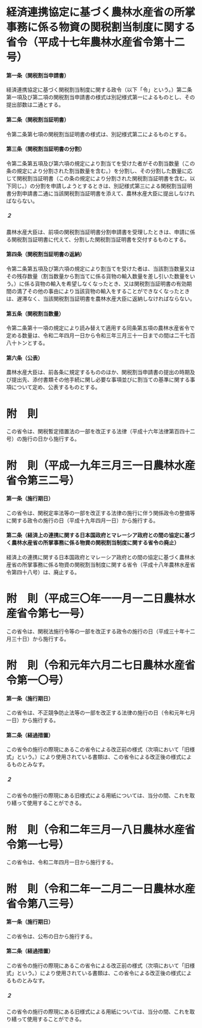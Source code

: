 # 経済連携協定に基づく農林水産省の所掌事務に係る物資の関税割当制度に関する省令（平成十七年農林水産省令第十二号）
#### 第一条（関税割当申請書）
経済連携協定に基づく関税割当制度に関する政令（以下「令」という。）第二条第一項及び第二項の関税割当申請書の様式は別記様式第一によるものとし、その提出部数は二通とする。
#### 第二条（関税割当証明書）
令第二条第七項の関税割当証明書の様式は、別記様式第二によるものとする。
#### 第三条（関税割当証明書の分割）
令第二条第五項及び第六項の規定により割当てを受けた者がその割当数量（この条の規定により分割された割当数量を含む。）を分割し、その分割した数量に応じて関税割当証明書（この条の規定により分割された関税割当証明書を含む。以下同じ。）の分割を申請しようとするときは、別記様式第三による関税割当証明書分割申請書二通に当該関税割当証明書を添えて、農林水産大臣に提出しなければならない。
##### ２
農林水産大臣は、前項の関税割当証明書分割申請書を受理したときは、申請に係る関税割当証明書に代えて、分割した関税割当証明書を交付するものとする。
#### 第四条（関税割当証明書の返納）
令第二条第五項及び第六項の規定により割当てを受けた者は、当該割当数量又はその残存数量（割当数量から割当てに係る貨物の輸入数量を差し引いた数量をいう。）に係る貨物の輸入を希望しなくなったとき、又は関税割当証明書の有効期間の満了その他の事由により当該貨物の輸入をすることができなくなったときは、遅滞なく、当該関税割当証明書を農林水産大臣に返納しなければならない。
#### 第五条（関税割当数量）
令第二条第十一項の規定により読み替えて適用する同条第五項の農林水産省令で定める数量は、令和二年四月一日から令和三年三月三十一日までの間は二千七百八十トンとする。
#### 第六条（公表）
農林水産大臣は、前各条に規定するもののほか、関税割当申請書の提出の時期及び提出先、添付書類その他手続に関し必要な事項並びに割当ての基準に関する事項について定め、公表するものとする。
# 附　則
この省令は、関税暫定措置法の一部を改正する法律（平成十六年法律第百四十二号）の施行の日から施行する。
# 附　則（平成一九年三月三一日農林水産省令第三二号）
#### 第一条（施行期日）
この省令は、関税定率法等の一部を改正する法律の施行に伴う関係政令の整備等に関する政令の施行の日（平成十九年四月一日）から施行する。
#### 第二条（経済上の連携に関する日本国政府とマレーシア政府との間の協定に基づく農林水産省の所掌事務に係る物資の関税割当制度に関する省令の廃止）
経済上の連携に関する日本国政府とマレーシア政府との間の協定に基づく農林水産省の所掌事務に係る物資の関税割当制度に関する省令（平成十八年農林水産省令第四十八号）は、廃止する。
# 附　則（平成三〇年一一月一二日農林水産省令第七一号）
この省令は、関税法施行令等の一部を改正する政令の施行の日（平成三十年十二月三十日）から施行する。
# 附　則（令和元年六月二七日農林水産省令第一〇号）
#### 第一条（施行期日）
この省令は、不正競争防止法等の一部を改正する法律の施行の日（令和元年七月一日）から施行する。
#### 第二条（経過措置）
この省令の施行の際現にあるこの省令による改正前の様式（次項において「旧様式」という。）により使用されている書類は、この省令による改正後の様式によるものとみなす。
##### ２
この省令の施行の際現にある旧様式による用紙については、当分の間、これを取り繕って使用することができる。
# 附　則（令和二年三月一八日農林水産省令第一七号）
この省令は、令和二年四月一日から施行する。
# 附　則（令和二年一二月二一日農林水産省令第八三号）
#### 第一条（施行期日）
この省令は、公布の日から施行する。
#### 第二条（経過措置）
この省令の施行の際現にあるこの省令による改正前の様式（次項において「旧様式」という。）により使用されている書類は、この省令による改正後の様式によるものとみなす。
##### ２
この省令の施行の際現にある旧様式による用紙については、当分の間、これを取り繕って使用することができる。

